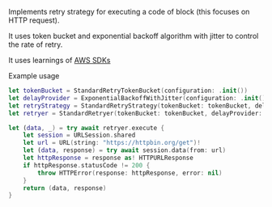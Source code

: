 Implements retry strategy for executing a code of block (this focuses on HTTP request).

It uses token bucket and exponential backoff algorithm with jitter to control the rate of retry.

It uses learnings of [AWS SDKs](https://docs.aws.amazon.com/general/latest/gr/api-retries.html)

Example usage

```swift
let tokenBucket = StandardRetryTokenBucket(configuration: .init())
let delayProvider = ExponentialBackoffWithJitter(configuration: .init())
let retryStrategy = StandardRetryStrategy(tokenBucket: tokenBucket, delayProvider: delayProvider)
let retryer = StandardRetryer(tokenBucket: tokenBucket, delayProvider: delayProvider, retryStrategy: retryStrategy, partition: "foobar")

let (data, _) = try await retryer.execute {
    let session = URLSession.shared
    let url = URL(string: "https://httpbin.org/get")!
    let (data, response) = try await session.data(from: url)
    let httpResponse = response as! HTTPURLResponse
    if httpResponse.statusCode != 200 {
        throw HTTPError(response: httpResponse, error: nil)
    }
    return (data, response)
}
```
